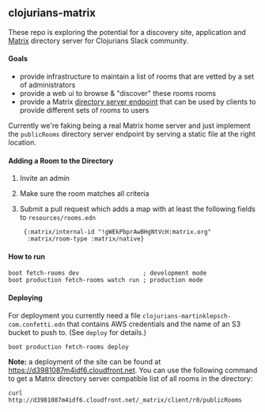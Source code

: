 ## clojurians-matrix

These repo is exploring the potential for a discovery site,
application and [Matrix](https://matrix.org) directory server for
Clojurians Slack community.

#### Goals

- provide infrastructure to maintain a list of rooms that are vetted by a set of administrators
- provide a web ui to browse & "discover" these rooms rooms
- provide a Matrix [directory server endpoint](https://matrix.org/docs/api/client-server/#!/Room_discovery/get_matrix_client_r0_publicRooms) that can be used by clients to provide different sets of rooms to users

Currently we're faking being a real Matrix home server and just implement the `publicRooms` directory server endpoint by serving a static file at the right location.

#### Adding a Room to the Directory

1. Invite an admin
2. Make sure the room matches all criteria
3. Submit a pull request which adds a map with at least the following fields to `resources/rooms.edn`

        {:matrix/internal-id "!gWEkPbprAwBHgNtVcH:matrix.org"
         :matrix/room-type :matrix/native}


#### How to run

```
boot fetch-rooms dev                  ; development mode
boot production fetch-rooms watch run ; production mode
```

#### Deploying

For deployment you currently need a file `clojurians-martinklepsch-com.confetti.edn` that contains AWS credentials and the name of an S3 bucket to push to. (See `deploy` for details.)

```
boot production fetch-rooms deploy
```

**Note:** a deployment of the site can be found at https://d3981087m4idf6.cloudfront.net. You can use the following command to get a Matrix directory server compatible list of all rooms in the directory:

```
curl http://d3981087m4idf6.cloudfront.net/_matrix/client/r0/publicRooms
```
